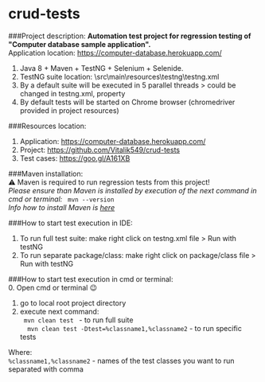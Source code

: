 # crud-tests
###Project description:
**Automation test project for regression testing of "Computer database sample application".**    
Application location: https://computer-database.herokuapp.com/     
1. Java 8 + Maven + TestNG + Selenium + Selenide.  
2. TestNG suite location: \src\main\resources\testng\testng.xml  
3. By a default suite will be executed in 5 parallel threads > could be changed in testng.xml, property <thread-count>  
4. By default tests will be started on Chrome browser (chromedriver provided in project resources)   

###Resources location:  
1. Application: https://computer-database.herokuapp.com/  
2. Project: https://github.com/Vitalik549/crud-tests  
3. Test cases: https://goo.gl/A161XB   


###Maven installation:  
:warning: Maven is required to run regression tests from this project!   
*Please ensure than Maven is installed by execution of the next command in cmd or terminal:* ```  mvn --version  ```  
*Info how to install Maven is [here](https://maven.apache.org/install.html#)*  


###How to start test execution in IDE:  
1. To run full test suite: make right click on testng.xml file > Run with testNG  
2. To run separate package/class: make right click on package/class file > Run with testNG  


###How to start test execution in cmd or terminal:  
0. Open cmd or terminal :wink:  
1. go to local root project directory   
2. execute next command:  
```  mvn clean test  ```  - to run full suite   
```  mvn clean test -Dtest=%classname1,%classname2``` - to run specific tests   

Where:   
```%classname1,%classname2```  - names of the test classes you want to run separated with comma     
